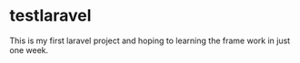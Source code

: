 # testlaravel

This is my first laravel project and hoping to learning the frame work in just one week.
